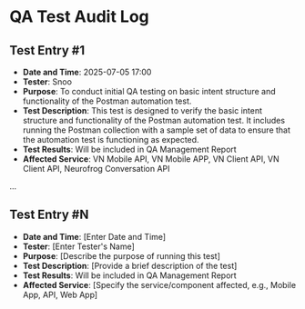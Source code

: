 # QA Test Audit Log

## Test Entry #1
- **Date and Time**: 2025-07-05 17:00
- **Tester**: Snoo
- **Purpose**: To conduct initial QA testing on basic intent structure and functionality of the Postman automation test.
- **Test Description**: This test is designed to verify the basic intent structure and functionality of the Postman automation test. It includes running the Postman collection with a sample set of data to ensure that the automation test is functioning as expected.
- **Test Results**: Will be included in QA Management Report
- **Affected Service**: VN Mobile API, VN Mobile APP, VN Client API, VN Client API, Neurofrog Conversation API

...

## Test Entry #N
- **Date and Time**: [Enter Date and Time]
- **Tester**: [Enter Tester's Name]
- **Purpose**: [Describe the purpose of running this test]
- **Test Description**: [Provide a brief description of the test]
- **Test Results**: Will be included in QA Management Report
- **Affected Service**: [Specify the service/component affected, e.g., Mobile App, API, Web App]
